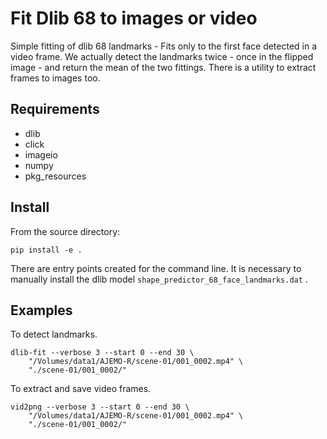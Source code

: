 # Fit Dlib 68 to images or video

Simple fitting of dlib 68 landmarks - Fits only to the first face detected in a video frame.
We actually detect the landmarks twice - once in the flipped image - and return the
mean of the two fittings.
There is a utility to extract frames to images too.

## Requirements

* dlib
* click
* imageio
* numpy
* pkg_resources

## Install

From the source directory:

    pip install -e .

There are entry points created for the command line.
It is necessary to manually install the dlib model `shape_predictor_68_face_landmarks.dat` .

## Examples

To detect landmarks.

    dlib-fit --verbose 3 --start 0 --end 30 \
        "/Volumes/data1/AJEMO-R/scene-01/001_0002.mp4" \
        "./scene-01/001_0002/"

To extract and save video frames.

    vid2png --verbose 3 --start 0 --end 30 \
        "/Volumes/data1/AJEMO-R/scene-01/001_0002.mp4" \
        "./scene-01/001_0002/"
